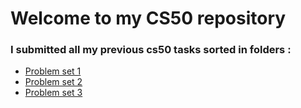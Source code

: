 # Welcome to my CS50 repository #

### I submitted all my previous cs50 tasks sorted in folders : ###

- [Problem set 1](https://github.com/rahma-muhammad/my_cs50/tree/master/problem-set-1)
- [Problem set 2](https://github.com/rahma-muhammad/my_cs50/tree/master/problem-set-2)
- [Problem set 3](https://github.com/rahma-muhammad/my_cs50/tree/master/problem-set-3)
